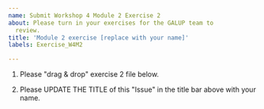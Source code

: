 ```yaml
---
name: Submit Workshop 4 Module 2 Exercise 2
about: Please turn in your exercises for the GALUP team to
  review.
title: 'Module 2 exercise [replace with your name]'
labels: Exercise_W4M2

---
```


1. Please "drag & drop" exercise 2 file below.

2. Please UPDATE THE TITLE of this "Issue" in the title bar above with your name.
